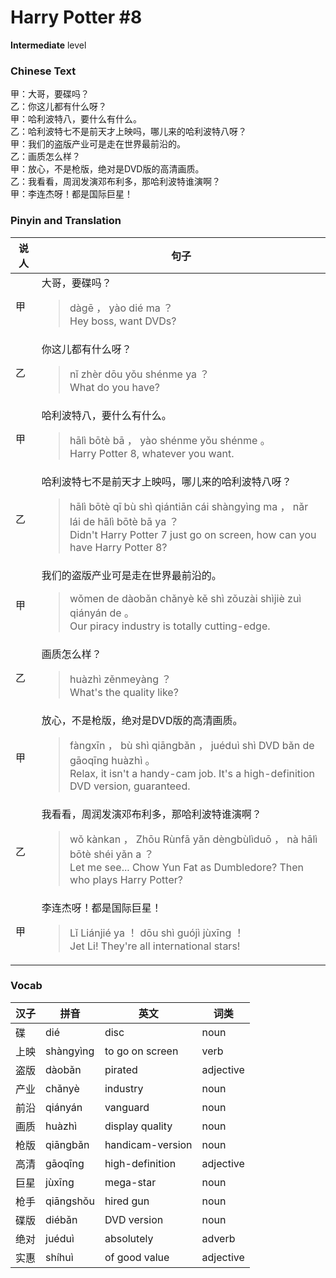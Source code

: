 # Harry Potter #8
**Intermediate** level
### Chinese Text
甲：大哥，要碟吗？<br />乙：你这儿都有什么呀？<br />甲：哈利波特八，要什么有什么。<br />乙：哈利波特七不是前天才上映吗，哪儿来的哈利波特八呀？<br />甲：我们的盗版产业可是走在世界最前沿的。<br />乙：画质怎么样？<br />甲：放心，不是枪版，绝对是DVD版的高清画质。<br />乙：我看看，周润发演邓布利多，那哈利波特谁演啊？<br />甲：李连杰呀！都是国际巨星！

### Pinyin and Translation
|说人|句子|
|----|----|
|甲|大哥，要碟吗？<blockquote>dàgē ， yào dié ma ？<br />Hey boss, want DVDs?</blockquote>|
|乙|你这儿都有什么呀？<blockquote>nǐ zhèr dōu yǒu shénme ya ？<br />What do you have?</blockquote>|
|甲|哈利波特八，要什么有什么。<blockquote>hālì bōtè bā ， yào shénme yǒu shénme 。<br />Harry Potter 8, whatever you want.</blockquote>|
|乙|哈利波特七不是前天才上映吗，哪儿来的哈利波特八呀？<blockquote>hālì bōtè qī bù shì qiántiān cái shàngyìng ma ， nǎr lái de hālì bōtè bā ya ？<br />Didn't Harry Potter 7 just go on screen, how can you have Harry Potter 8?</blockquote>|
|甲|我们的盗版产业可是走在世界最前沿的。<blockquote>wǒmen de dàobǎn chǎnyè kě shì zǒuzài shìjiè zuì qiányán de 。<br />Our piracy industry is totally cutting-edge.</blockquote>|
|乙|画质怎么样？<blockquote>huàzhì zěnmeyàng ？<br />What's the quality like?</blockquote>|
|甲|放心，不是枪版，绝对是DVD版的高清画质。<blockquote>fàngxīn ， bù shì qiāngbǎn ， juéduì shì DVD bǎn de gāoqīng huàzhì 。<br />Relax, it isn't a handy-cam job. It's a high-definition DVD version, guaranteed.</blockquote>|
|乙|我看看，周润发演邓布利多，那哈利波特谁演啊？<blockquote>wǒ kànkan ， Zhōu Rùnfā yǎn dèngbùlìduō ， nà hālì bōtè shéi yǎn a ？<br />Let me see... Chow Yun Fat as Dumbledore? Then who plays Harry Potter?</blockquote>|
|甲|李连杰呀！都是国际巨星！<blockquote>Lǐ Liánjié ya ！ dōu shì guójì jùxīng ！<br />Jet Li! They're all international stars!</blockquote>|
### Vocab
|汉子|拼音|英文|词类|
|----|----|----|----|
|碟|dié|disc|noun|
|上映|shàngyìng|to go on screen|verb|
|盗版|dàobǎn|pirated|adjective|
|产业|chǎnyè|industry|noun|
|前沿|qiányán|vanguard|noun|
|画质|huàzhì|display quality|noun|
|枪版|qiāngbǎn|handicam-version|noun|
|高清|gāoqīng|high-definition|adjective|
|巨星|jùxīng|mega-star|noun|
|枪手|qiāngshǒu|hired gun|noun|
|碟版|diébǎn|DVD version|noun|
|绝对|juéduì|absolutely|adverb|
|实惠|shíhuì|of good value|adjective|